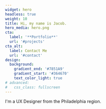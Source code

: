 ```yaml
---
widget: hero
headless: true
weight: 10
title: Hi, my name is Jacob.
hero_media: hero.png
cta:
  label: '**Portfolio**'
  url: '#projects'
cta_alt:
  label: Contact Me
  url: '#contact'
design:
  background:
    gradient_end: '#7851A9'
    gradient_start: '#364670'
    text_color_light: true
# advanced:
#   css_class: fullscreen
---
```


I'm a UX Designer from the Philadelphia region.
